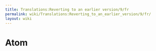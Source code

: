 ```yaml
---
title: Translations:Reverting to an earlier version/9/fr
permalink: wiki/Translations:Reverting_to_an_earlier_version/9/fr/
layout: wiki
---
```


# Atom
